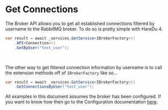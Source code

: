 # Get Connections

The Broker API allows you to get all established connections filtered by username to the RabbitMQ broker. To do so is pretty simple with HareDu 4.

```c#
var result = await _services.GetService<IBrokerFactory>()
    .API<Connection>()
    .GetByUser("test_user");
```
<br>

The other way to get filtered connection information by username is to call the extension methods off of ```IBrokerFactory``` like so...

```c#
var result = await _services.GetService<IBrokerFactory>()
    .GetConnectionsByUser("test_user");
```

All examples in this document assumes the broker has been configured. If you want to know how then go to the Configuration documentation [here](https://github.com/ahives/HareDu3/blob/master/docs/configuration.md).

